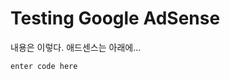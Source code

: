 
# Testing Google AdSense 

내용은 이렇다. 
애드센스는 아래에... 

    enter code here

<!--stackedit_data:
eyJoaXN0b3J5IjpbOTkzODYxNjAyLC05MTA1NTU1MjgsLTE5OT
AzNjk0NjcsMjU2Mzk1ODI3LDgwMDk2MTg0MiwxNTQ0NTEyMzI2
XX0=
-->